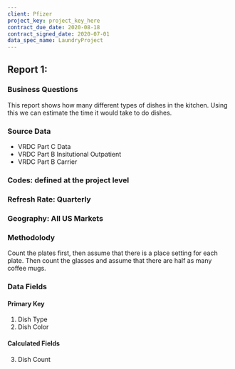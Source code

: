 ```yaml
---
client: Pfizer
project_key: project_key_here
contract_due_date: 2020-08-18
contract_signed_date: 2020-07-01
data_spec_name: LaundryProject
---
```

## Report 1: 
### Business Questions
This report shows how many different types of dishes in the kitchen. Using this we can estimate the time it would take to do dishes.

### Source Data
* VRDC Part C Data
* VRDC Part B Insitutional Outpatient
* VRDC Part B Carrier

### Codes: defined at the project level
### Refresh Rate: Quarterly
### Geography: All US Markets
### Methodolody
Count the plates first, then assume that there is a place setting for each plate.
Then count the glasses and assume that there are half as many coffee mugs. 

### Data Fields
#### Primary Key
1. Dish Type
2. Dish Color
#### Calculated Fields
3. Dish Count
